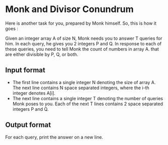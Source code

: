 # Monk and Divisor Conundrum

Here is another task for you, prepared by Monk himself. So, this is how it goes :

Given an integer array A of size N, Monk needs you to answer T queries for him. In each query, he gives you 2 integers P and Q. In response to each of these queries, you need to tell Monk the count of numbers in array A. that are either divisible by P, Q, or both.

## Input format

- The first line contains a single integer N denoting the size of array A. The next line contains N space separated integers, where the i-th integer denotes A[i].
- The next line contains a single integer T denoting the number of queries Monk poses to you. Each of the next T lines contains 2 space separated integers P and Q.

## Output format

For each query, print the answer on a new line.
